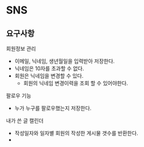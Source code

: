 # SNS

## 요구사항

회원정보 관리

- 이메일, 닉네임, 생년월일을 입력받아 저장한다.
- 닉네임은 10자를 초과할 수 없다.
- 회원은 닉네임을 변경할 수 있다.
    - 회원의 닉네임 변경이력을 조회 할 수 있어야한다.

팔로우 기능

- 누가 누구를 팔로우했는지 저장한다.

내가 쓴 글 캘린더

- 작성일자와 일자별 회원의 작성한 게시물 갯수를 반환한다.
- 
